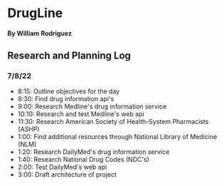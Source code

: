 # DrugLine
#### By William Rodriguez

## Research and Planning Log
### 7/8/22
* 8:15: Outline objectives for the day
* 8:30: Find drug information api's
* 9:00: Research Medline's drug information service
* 10:10: Research and test Medline's web api
* 11:30: Research American Society of Health-System Pharmacists (ASHP)
* 1:00: Find additional resources through National Library of Medicine (NLM)
* 1:20: Research DailyMed's drug information service
* 1:40: Research National Drug Codes (NDC's)
* 2:00: Test DailyMed's web api
* 3:00: Draft architecture of project